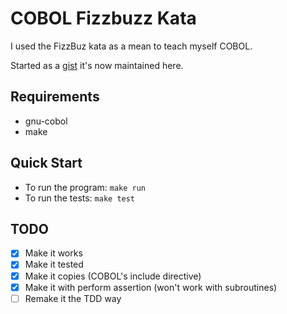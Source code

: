 # COBOL Fizzbuzz Kata

I used the FizzBuz kata as a mean to teach myself COBOL.

Started as a [gist](https://gist.github.com/AntoineCezar/946a09c2917d27592717d17e8497a834)
it's now maintained here.

## Requirements

* gnu-cobol
* make

## Quick Start

* To run the program: `make run`
* To run the tests: `make test`

## TODO

* [x] Make it works
* [x] Make it tested
* [x] Make it copies (COBOL's include directive)
* [X] Make it with perform assertion (won't work with subroutines)
* [ ] Remake it the TDD way
